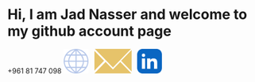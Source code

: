 # Hi, I am Jad Nasser and welcome to my github account page

<span>+961 81 747 098</span>
<a href="https://jad-nasser.github.io/jadnasser" aria-label="My Website"><img src="./world-globe-line-icon.svg" width=50 height=50></a>
<span>&nbsp;</span>
<a href="mailto:jadnasser.official@gmail.com" aria-label="My Email"><img src="./envelope-icon.svg" width=75 height=50></a>
<span>&nbsp;</span>
<a href="https://linkedin.com/in/jad-nasser-349436247" aria-label="LinkedIn"><img src="./linkedin-app-icon.svg" width=50 height=50></a>
